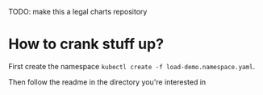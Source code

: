 TODO: make this a legal charts repository

# How to crank stuff up?

First create the namespace `kubectl create -f load-demo.namespace.yaml`.

Then follow the readme in the directory you're interested in
